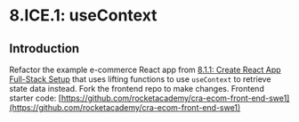 # 8.ICE.1: useContext

## Introduction

Refactor the example e-commerce React app from [8.1.1: Create React App Full-Stack Setup](../8.1-create-react-app/8.1.1-create-react-app-full-stack-setup.md) that uses lifting functions to use `useContext` to retrieve state data instead. Fork the frontend repo to make changes. Frontend starter code: [https://github.com/rocketacademy/cra-ecom-front-end-swe1](https://github.com/rocketacademy/cra-ecom-front-end-swe1)



